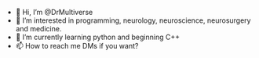 - 👋 Hi, I’m @DrMultiverse
- 👀 I’m interested in programming, neurology, neuroscience, neurosurgery and medicine.
- 🌱 I’m currently learning python and beginning C++
- 📫 How to reach me DMs if you want?

<!---
DrMultiverse/DrMultiverse is a ✨ special ✨ repository because its `README.md` (this file) appears on your GitHub profile.
You can click the Preview link to take a look at your changes.
--->
